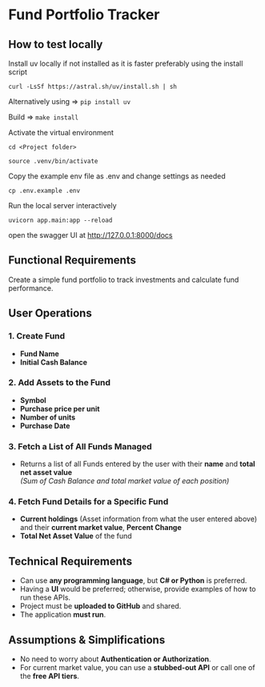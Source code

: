 
# Fund Portfolio Tracker

## How to test locally
Install uv locally if not installed as it is faster
preferably using the install script 

`curl -LsSf https://astral.sh/uv/install.sh | sh` 

Alternatively using =>
`pip install uv`

Build =>
`make install`

Activate the virtual environment 

`cd <Project folder>` 

`source .venv/bin/activate`

Copy the example env file as .env and change settings as needed

`cp .env.example .env`

Run the local server interactively

`uvicorn app.main:app --reload`

open the swagger UI at http://127.0.0.1:8000/docs



## Functional Requirements
Create a simple fund portfolio to track investments and calculate fund performance.

## User Operations

### 1. Create Fund
- **Fund Name**
- **Initial Cash Balance**

### 2. Add Assets to the Fund
- **Symbol**
- **Purchase price per unit**
- **Number of units**
- **Purchase Date**

### 3. Fetch a List of All Funds Managed
- Returns a list of all Funds entered by the user with their **name** and **total net asset value**  
  _(Sum of Cash Balance and total market value of each position)_

### 4. Fetch Fund Details for a Specific Fund
- **Current holdings** (Asset information from what the user entered above) and their **current market value**, **Percent Change**
- **Total Net Asset Value** of the fund

## Technical Requirements
- Can use **any programming language**, but **C# or Python** is preferred.
- Having a **UI** would be preferred; otherwise, provide examples of how to run these APIs.
- Project must be **uploaded to GitHub** and shared.
- The application **must run**.

## Assumptions & Simplifications
- No need to worry about **Authentication or Authorization**.
- For current market value, you can use a **stubbed-out API** or call one of the **free API tiers**.
